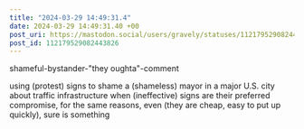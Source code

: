 ```yaml
---
title: "2024-03-29 14:49:31.4"
date: 2024-03-29 14:49:31.40 +00
post_uri: https://mastodon.social/users/gravely/statuses/112179529082443826
post_id: 112179529082443826
---
```

shameful-bystander-"they oughta"-comment

using (protest) signs to shame a (shameless) mayor in a major U.S. city about traffic infrastructure when (ineffective) signs are their preferred compromise, for the same reasons, even (they are cheap, easy to put up quickly), sure is something


